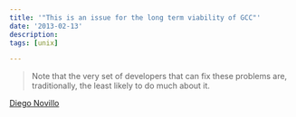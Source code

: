 ```yaml
---
title: '"This is an issue for the long term viability of GCC"'
date: '2013-02-13'
description:
tags: [unix]

---
```


> Note that the very set of developers that can fix these problems are, traditionally, the least likely to do much about it. 

[Diego Novillo](http://gcc.gnu.org/ml/gcc/2013-01/msg00313.html)
